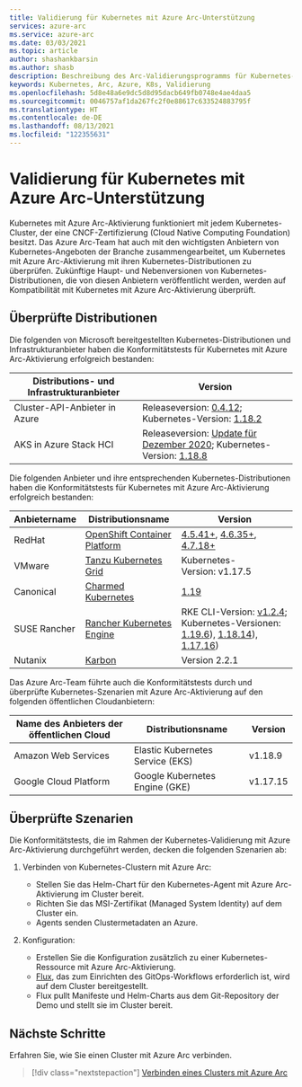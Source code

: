```yaml
---
title: Validierung für Kubernetes mit Azure Arc-Unterstützung
services: azure-arc
ms.service: azure-arc
ms.date: 03/03/2021
ms.topic: article
author: shashankbarsin
ms.author: shasb
description: Beschreibung des Arc-Validierungsprogramms für Kubernetes-Distributionen
keywords: Kubernetes, Arc, Azure, K8s, Validierung
ms.openlocfilehash: 5d8e48a6e9dc5d8d95dacb649fb0748e4ae4daa5
ms.sourcegitcommit: 0046757af1da267fc2f0e88617c633524883795f
ms.translationtype: HT
ms.contentlocale: de-DE
ms.lasthandoff: 08/13/2021
ms.locfileid: "122355631"
---
```

# <a name="azure-arc-enabled-kubernetes-validation"></a>Validierung für Kubernetes mit Azure Arc-Unterstützung

Kubernetes mit Azure Arc-Aktivierung funktioniert mit jedem Kubernetes-Cluster, der eine CNCF-Zertifizierung (Cloud Native Computing Foundation) besitzt. Das Azure Arc-Team hat auch mit den wichtigsten Anbietern von Kubernetes-Angeboten der Branche zusammengearbeitet, um Kubernetes mit Azure Arc-Aktivierung mit ihren Kubernetes-Distributionen zu überprüfen. Zukünftige Haupt- und Nebenversionen von Kubernetes-Distributionen, die von diesen Anbietern veröffentlicht werden, werden auf Kompatibilität mit Kubernetes mit Azure Arc-Aktivierung überprüft.

## <a name="validated-distributions"></a>Überprüfte Distributionen

Die folgenden von Microsoft bereitgestellten Kubernetes-Distributionen und Infrastrukturanbieter haben die Konformitätstests für Kubernetes mit Azure Arc-Aktivierung erfolgreich bestanden:

| Distributions- und Infrastrukturanbieter | Version |
| ---------------------------------------- | ------- |
| Cluster-API-Anbieter in Azure            | Releaseversion: [0.4.12](https://github.com/kubernetes-sigs/cluster-api-provider-azure/releases/tag/v0.4.12); Kubernetes-Version: [1.18.2](https://github.com/kubernetes/kubernetes/releases/tag/v1.18.2) |
| AKS in Azure Stack HCI                   | Releaseversion: [Update für Dezember 2020](https://github.com/Azure/aks-hci/releases/tag/AKS-HCI-2012); Kubernetes-Version: [1.18.8](https://github.com/kubernetes/kubernetes/releases/tag/v1.18.8) |

Die folgenden Anbieter und ihre entsprechenden Kubernetes-Distributionen haben die Konformitätstests für Kubernetes mit Azure Arc-Aktivierung erfolgreich bestanden:

| Anbietername | Distributionsname | Version |
| ------------ | ----------------- | ------- |
| RedHat       | [OpenShift Container Platform](https://www.openshift.com/products/container-platform) | [4.5.41+](https://docs.openshift.com/container-platform/4.5/release_notes/ocp-4-5-release-notes.html), [4.6.35+](https://docs.openshift.com/container-platform/4.6/release_notes/ocp-4-6-release-notes.html), [4.7.18+](https://docs.openshift.com/container-platform/4.7/release_notes/ocp-4-7-release-notes.html) |
| VMware       | [Tanzu Kubernetes Grid](https://tanzu.vmware.com/kubernetes-grid) | Kubernetes-Version: v1.17.5 |
| Canonical    | [Charmed Kubernetes](https://ubuntu.com/kubernetes) | [1.19](https://ubuntu.com/kubernetes/docs/1.19/components) |
| SUSE Rancher      | [Rancher Kubernetes Engine](https://rancher.com/products/rke/) | RKE CLI-Version: [v1.2.4](https://github.com/rancher/rke/releases/tag/v1.2.4); Kubernetes-Versionen: [1.19.6](https://github.com/kubernetes/kubernetes/releases/tag/v1.19.6)), [1.18.14](https://github.com/kubernetes/kubernetes/releases/tag/v1.18.14)), [1.17.16](https://github.com/kubernetes/kubernetes/releases/tag/v1.17.16))  |
| Nutanix      | [Karbon](https://www.nutanix.com/products/karbon)    | Version 2.2.1 |

Das Azure Arc-Team führte auch die Konformitätstests durch und überprüfte Kubernetes-Szenarien mit Azure Arc-Aktivierung auf den folgenden öffentlichen Cloudanbietern:

| Name des Anbieters der öffentlichen Cloud | Distributionsname | Version |
| -------------------------- | ----------------- | ------- |
| Amazon Web Services        | Elastic Kubernetes Service (EKS) | v1.18.9  |
| Google Cloud Platform      | Google Kubernetes Engine (GKE) | v1.17.15 |

## <a name="scenarios-validated"></a>Überprüfte Szenarien

Die Konformitätstests, die im Rahmen der Kubernetes-Validierung mit Azure Arc-Aktivierung durchgeführt werden, decken die folgenden Szenarien ab:

1. Verbinden von Kubernetes-Clustern mit Azure Arc: 
    * Stellen Sie das Helm-Chart für den Kubernetes-Agent mit Azure Arc-Aktivierung im Cluster bereit.
    * Richten Sie das MSI-Zertifikat (Managed System Identity) auf dem Cluster ein.
    * Agents senden Clustermetadaten an Azure.

2. Konfiguration: 
    * Erstellen Sie die Konfiguration zusätzlich zu einer Kubernetes-Ressource mit Azure Arc-Aktivierung.
    * [Flux](https://docs.fluxcd.io/), das zum Einrichten des GitOps-Workflows erforderlich ist, wird auf dem Cluster bereitgestellt.
    * Flux pullt Manifeste und Helm-Charts aus dem Git-Repository der Demo und stellt sie im Cluster bereit.

## <a name="next-steps"></a>Nächste Schritte

Erfahren Sie, wie Sie einen Cluster mit Azure Arc verbinden.
> [!div class="nextstepaction"]
> [Verbinden eines Clusters mit Azure Arc](./quickstart-connect-cluster.md)
